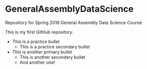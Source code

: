 # GeneralAssemblyDataScience
Repository for Spring 2016 General Assembly Data Science Course

This is my first GitHub repository.

* This is a practice bullet
  * This is a practice secondary bullet
* This is another primary bullet
  * This is another secondary bullet
  * And another one!
